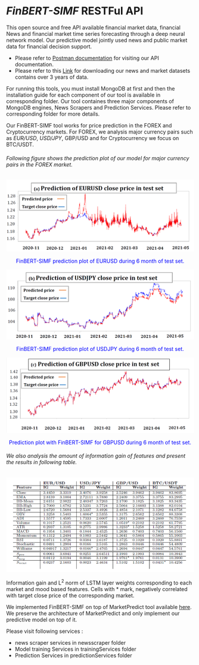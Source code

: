 # *FinBERT-SIMF* RESTFul API

This open source and free API available financial market data, financial News and financial market time series forecasting through a deep neural network model. Our predictive model jointly used news and public market data for financial decision support. 

- Please refer to [Postman documentation](https://documenter.getpostman.com/view/12212480/Tz5qZcaL) for visiting our API documentation.
- Please refer to this [Link](https://figshare.com/articles/dataset/MarketData_for_MarketPredict_RESTFul_API_including_News_and_Market_Data/14754966) for downloading our news and market datasets contains over 3 years of data.


For running this tools, you must install MongoDB at first and then the installation guide for each component of our tool is available in corresponding folder. Our tool containes three major components of MongoDB engines, News Scrapers and Prediction Services. Please refer to corresponding folder for more details.

Our FinBERT-SIMF tool works for price prediction in the FOREX and Cryptocurrency markets. For FOREX, we analysis
major currency pairs such as *EUR/USD*, *USD/JPY*, GBP/USD and for Cryptocurrency we focus on BTC/USDT.

###### Following figure shows the prediction plot of our model for major currency pairs in the FOREX market.

![EURUSD Prediction Plot](https://github.com/FinBERT-SIMF/FinBERT-SIMF/blob/ab8bd8af8429627dae83cb86ee643f4d8baf59d9/EURUSD_prediction.png)
<div align="center"><span style="color:blue">FinBERT-SIMF prediction plot of EURUSD during 6 month of test set.</span></div> 

![USDJPY Prediction Plot](https://github.com/FinBERT-SIMF/FinBERT-SIMF/blob/ab8bd8af8429627dae83cb86ee643f4d8baf59d9/USDJPY_prediction.png)
<div align="center"><span style="color:blue">FinBERT-SIMF prediction plot of USDJPY during 6 month of test set.</span></div>

![GBPUSD Prediction Plot](https://github.com/FinBERT-SIMF/FinBERT-SIMF/blob/ab8bd8af8429627dae83cb86ee643f4d8baf59d9/GBPUSD_prediction.png)
<div align="center"> <span style="color:blue">Prediction plot with FinBERT-SIMF for GBPUSD during 6 month of test set.</span></div>

###### We also analysis the amount of information gain of features and present the results in following table.

![Informaion gain and LSTM weights](https://github.com/FinBERT-SIMF/FinBERT-SIMF/blob/ab8bd8af8429627dae83cb86ee643f4d8baf59d9/L2_norm.png)

Information gain and L<sup>2</sup> norm of LSTM layer weights corresponding to each market and mood based features. Cells with * mark, negatively correlated with target close price of the corresponding market.

We implemented FinBERT-SIMF on top of MarketPredict tool available [here](https://github.com/MarketPredict-BoEC/MarketPredict-RESTFul-API). We preserve the architecture of MarketPredict and only implement our predictive model on top of it. 

Please visit following services : 
- news scraper services in newsscraper folder
- Model training Services in trainingServices folder
- Prediction Services in predictionServices folder
 

